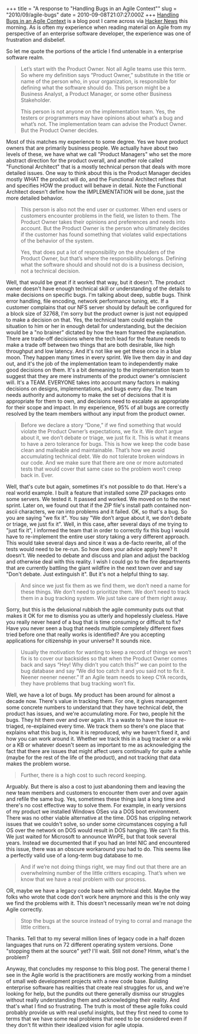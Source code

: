 +++
title = "A response to \"Handling Bugs in an Agile Context\""
slug = "2010/09/agile-bugs"
date = 2010-09-08T21:07:27.000Z
+++
[Handling Bugs in an Agile Context](http://testobsessed.com/2009/03/13/handling-bugs-in-an-agile-context/) is a blog post I came across via [Hacker News](http://news.ycombinator.com) this morning. As is often my experience when reading material on Agile from my perspective of an enterprise software developer, the experience was one of frustration and disbelief.

So let me quote the portions of the article I find untenable in a enterprise software realm.

> Let’s start with the Product Owner. Not all Agile teams use this term. So where my definition says “Product Owner,” substitute in the title or name of the person who, in your organization, is responsible for defining what the software should do. This person might be a Business Analyst, a Product Manager, or some other Business Stakeholder.
>
> This person is not anyone on the implementation team. Yes, the testers or programmers may have opinions about what’s a bug and what’s not. The implementation team can advise the Product Owner. But the Product Owner decides.

Most of this matches my experience to some degree. Yes we have product owners that are primarily business people. We actually have about two levels of these, we have what we call "Product Managers" who set the more abstract direction for the product overall, and another role called "Functional Architect" that is a mostly technical person that deals with more detailed issues. One way to think about this is the Product Manager decides mostly WHAT the product will do, and the Functional Architect refines that and specifies HOW the product will behave in detail. Note the Functional Architect doesn't define how the IMPLEMENTATION will be done, just the more detailed behavior.

> This person is also not the end user or customer. When end users or customers encounter problems in the field, we listen to them. The Product Owner takes their opinions and preferences and needs into account. But the Product Owner is the person who ultimately decides if the customer has found something that violates valid expectations of the behavior of the system.
>
> Yes, that does put a lot of responsibility on the shoulders of the Product Owner, but that’s where the responsibility belongs. Defining what the software should and should not do is a business decision, not a technical decision.

Well, that would be great if it worked that way, but it doesn't. The product owner doesn't have enough technical skill or understanding of the details to make decisions on specific bugs. I'm talking about deep, subtle bugs. Think error handling, file encoding, network performance tuning, etc. If a customer complains that our NFS server should by default be configured for a block size of 32768, I'm sorry but the product owner is just not equipped to make a decision on that. Yes, the technical team could explain the situation to him or her in enough detail for understanding, but the decision would be a "no brainer" dictated by how the team framed the explanation. There are trade-off decisions where the tech lead for the feature needs to make a trade off between two things that are both desirable, like high throughput and low latency. And it's not like we get these once in a blue moon. They happen many times in every sprint. We live them day in and day out, and it's the job of the implementation team to independently make good decisions on them. It's a bit demeaning to the implementation team to suggest that they are mere instruments of the product owner's omniscient will. It's a TEAM. EVERYONE takes into account many factors in making decisions on designs, implementations, and bugs every day. The team needs authority and autonomy to make the set of decisions that it is appropriate for them to own, and decisions need to escalate as appropriate for their scope and impact. In my experience, 95% of all bugs are correctly resolved by the team members without any input from the product owner.

> Before we declare a story “Done,” if we find something that would violate the Product Owner’s expectations, we fix it. We don’t argue about it, we don’t debate or triage, we just fix it. This is what it means to have a zero tolerance for bugs. This is how we keep the code base clean and malleable and maintainable. That’s how we avoid accumulating technical debt. We do not tolerate broken windows in our code. And we make sure that there are one or more automated tests that would cover that same case so the problem won’t creep back in. Ever.

Well, that's cute but again, sometimes it's not possible to do that. Here's a real world example. I built a feature that installed some ZIP packages onto some servers. We tested it. It passed and worked. We moved on to the next sprint. Later on, we found out that if the ZIP file's install path contained non-ascii characters, we ran into problems and it failed. OK, so that's a bug. So you are saying "we fix it". You say "We don’t argue about it, we don’t debate or triage, we just fix it". Well, in this case, after several days of me trying to "just fix it", I informed the team that in order to correctly fix this bug I would have to re-implement the entire user story taking a very different approach. This would take several days and since it was a de-facto rewrite, all of the tests would need to be re-run. So how does your advice apply here? It doesn't. We needed to debate and discuss and plan and adjust the backlog and otherwise deal with this reality. I wish I could go to the fire departments that are currently battling the giant wildfire in the next town over and say "Don't debate. Just extinguish it". But it's not a helpful thing to say.

> And since we just fix them as we find them, we don’t need a name for these things. We don’t need to prioritize them. We don’t need to track them in a bug tracking system. We just take care of them right away.

Sorry, but this is the delusional rubbish the agile community puts out that makes it OK for me to dismiss you as utterly and hopelessly clueless. Have you really never heard of a bug that is time consuming or difficult to fix? Have you never seen a bug that needs multiple completely different fixes tried before one that really works is identified? Are you accepting applications for citizenship in your universe? It sounds nice.

> Usually the motivation for wanting to keep a record of things we won’t fix is to cover our backsides so that when the Product Owner comes back and says “Hey! Why didn’t you catch this?” we can point to the bug database and say “We did too catch it and you said not to fix it. Neener neener neener.” If an Agile team needs to keep CYA records, they have problems that bug tracking won’t fix.

Well, we have a lot of bugs. My product has been around for almost a decade now. There's value in tracking them. For one, it gives management some concrete numbers to understand that they have technical debt, the product has issues, and we're accumulating more. For two, people hit the bugs. They hit them over and over again. It's a waste to have the issue re-triaged, re-explained every time. We track them so there's one place that explains what this bug is, how it is reproduced, why we haven't fixed it, and how you can work around it. Whether we track this in a bug tracker or a wiki or a KB or whatever doesn't seem as important to me as acknowledging the fact that there are issues that might affect users continually for quite a while (maybe for the rest of the life of the product), and not tracking that data makes the problem worse.

> Further, there is a high cost to such record keeping.

Arguably. But there is also a cost to just abandoning them and leaving the new team members and customers to encounter them over and over again and refile the same bug. Yes, sometimes these things last a long time and there's no cost effective way to solve them. For example, in early versions of my product we installed Windows OSes via a DOS boot environment. There was no other viable alternative at the time. DOS has crippling network issues that we couldn't solve, so under some circumstances copying a full OS over the network on DOS would result in DOS hanging. We can't fix this. We just waited for Microsoft to announce WinPE, but that took several years. Instead we documented that if you had an Intel NIC and encountered this issue, there was an obscure workaround you had to do. This seems like a perfectly valid use of a long-term bug database to me.

> And if we’re not doing things right, we may find out that there are an overwhelming number of the little critters escaping. That’s when we know that we have a real problem with our process.

OR, maybe we have a legacy code base with technical debt. Maybe the folks who wrote that code don't work here anymore and this is the only way we find the problems with it. This doesn't necessarily mean we're not doing Agile correctly.

> Stop the bugs at the source instead of trying to corral and manage the little critters.

Thanks. Tell that to my several million lines of legacy code in a half dozen languages that runs on 72 different operating system versions. Done "stopping them at the source" yet? I'll wait. Still not done? Hmm, what's the problem?

Anyway, that concludes my response to this blog post. The general theme I see in the Agile world is the practitioners are mostly working from a mindset of small web development projects with a new code base. Building enterprise software has realities that create real struggles for us, and we're looking for help, but the pundits out there generally dismiss our struggles without really understanding them and acknowledging their reality. And that's what I find so frustrating. The truth is most of these agile folks could probably provide us with real useful insights, but they first need to come to terms that we have some real problems that need to be considered even if they don't fit within their idealized vision for agile utopia.
